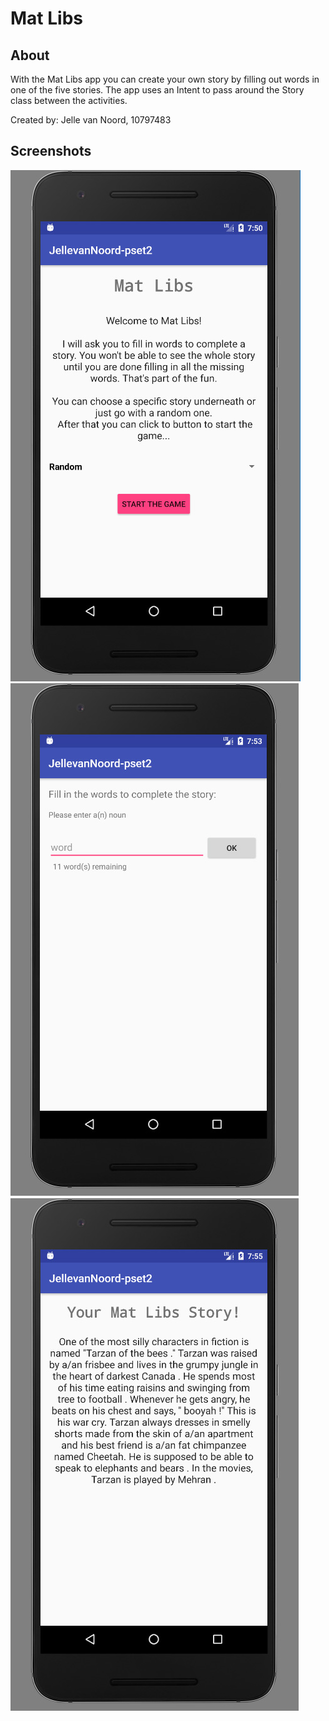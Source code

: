 # Mat Libs

## About

With the Mat Libs app you can create your own story by filling out words in one of the five stories. The app uses an Intent to pass around the Story class between the activities.

Created by:
Jelle van Noord, 10797483

## Screenshots
![Image](https://raw.githubusercontent.com/jvn13/JellevanNoordpset2/master/doc/pset2-mainActivity.jpg)
![Image](https://raw.githubusercontent.com/jvn13/JellevanNoordpset2/master/doc/pset2-fillWordActivity.jpg)
![Image](https://raw.githubusercontent.com/jvn13/JellevanNoordpset2/master/doc/pset2-displayStory.jpg)